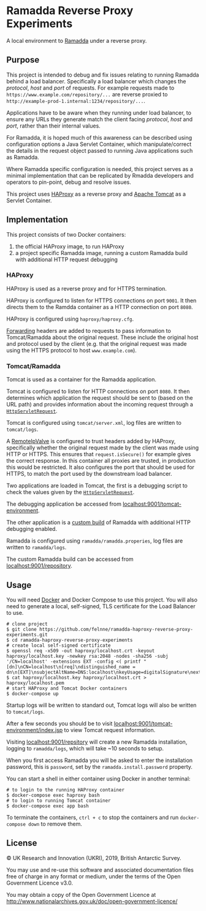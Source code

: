 # Ramadda Reverse Proxy Experiments

A local environment to [Ramadda](https://ramadda.org) under a reverse proxy.

## Purpose

This project is intended to debug and fix issues relating to running Ramadda behind a load balancer. Specifically a
load balancer which changes the *protocol*, *host* and *port* of requests. For example requests made to `https://www.example.com/repository/...` are reverse proxied to `http://example-prod-1.internal:1234/repository/...`.

Applications have to be aware when they running under load balancer, to ensure any URLs they generate match the client
facing *protocol*, *host* and *port*, rather than their internal values.

For Ramadda, it is hoped much of this awareness can be described using configuration options a Java Servlet Container, 
which manipulate/correct the details in the request object passed to running Java applications such as Ramadda.

Where Ramadda specific configuration is needed, this project serves as a minimal implementation that can be replicated
by Rmadda developers and operators to pin-point, debug and resolve issues.

This project uses [HAProxy](https://www.haproxy.com) as a reverse proxy and [Apache Tomcat](https://tomcat.apache.org) 
as a Servlet Container. 

## Implementation

This project consists of two Docker containers:

1. the official HAProxy image, to run HAProxy
2. a project specific Ramadda image, running a custom Ramadda build with additional HTTP request debugging

### HAProxy

HAProxy is used as a reverse proxy and for HTTPS termination.

HAProxy is configured to listen for HTTPS connections on port `9001`. It then directs them to the Ramdda container as a
HTTP connection on port `8080`. 

HAProxy is configured using `haproxy/haproxy.cfg`.

[Forwarding](https://developer.mozilla.org/en-US/docs/Web/HTTP/Headers/Forwarded) headers are added to requests to pass 
information to Tomcat/Ramadda about the original request. These include the original host and protocol used by the 
client (e.g. that the original request was made using the HTTPS protocol to host `www.example.com`).

### Tomcat/Ramadda

Tomcat is used as a container for the Ramadda application.

Tomcat is configured to listen for HTTP connections on port `8080`. It then determines which application the request
should be sent to (based on the URL path) and provides information about the incoming request through a 
[`HttpServletRequest`](https://tomcat.apache.org/tomcat-8.5-doc/servletapi/javax/servlet/http/HttpServletRequest.html).

Tomcat is configured using `tomcat/server.xml`, log files are written to `tomcat/logs`.

A [RemoteIpValve](https://tomcat.apache.org/tomcat-8.5-doc/api/org/apache/catalina/valves/RemoteIpValve.html) is
configured to trust headers added by HAProxy, specifically whether the original request made by the client was made 
using HTTP or HTTPS. This ensures that `request.isSecure()` for example gives the correct response. In this container
all proxies are trusted, in production this would be restricted. It also configures the port that should be used for 
HTTPS, to match the port used by the downstream load balancer.

Two applications are loaded in Tomcat, the first is a debugging script to check the values given by the 
[`HttpServletRequest`](https://tomcat.apache.org/tomcat-8.5-doc/servletapi/javax/servlet/http/HttpServletRequest.html).

The debugging application be accessed from [localhost:9001/tomcat-environment](https://localhost:9001/tomcat-environment).

The other application is a [custom build](https://geodesystems.com/repository/entry/get/repository.war?entryid=synth%3A498644e1-20e4-426a-838b-65cffe8bd66f%3AL3JhbWFkZGFfMi4zL3JlcG9zaXRvcnkud2Fy) 
of Ramadda with additional HTTP debugging enabled.

Ramadda is configured using `ramadda/ramadda.properies`, log files are written to `ramadda/logs`.

The custom Ramadda build can be accessed from [localhost:9001/repository](https://localhost:9001/repository).

## Usage

You will need [Docker](https://hub.docker.com/search/?type=edition&offering=community) and Docker Compose to use this 
project. You will also need to generate a local, self-signed, TLS certificate for the Load Balancer to use.

```shell
# clone project
$ git clone https://github.com/felnne/ramadda-haproxy-reverse-proxy-experiments.git
$ cd ramadda-haproxy-reverse-proxy-experiments
# create local self-signed certificate
$ openssl req -x509 -out haproxy/localhost.crt -keyout haproxy/localhost.key -newkey rsa:2048 -nodes -sha256 -subj '/CN=localhost' -extensions EXT -config <( printf "[dn]\nCN=localhost\n[req]\ndistinguished_name = dn\n[EXT]\nsubjectAltName=DNS:localhost\nkeyUsage=digitalSignature\nextendedKeyUsage=serverAuth")
$ cat haproxy/localhost.key haproxy/localhost.crt > haproxy/localhost.pem
# start HAProxy and Tomcat Docker containers
$ docker-compose up
```

Startup logs will be written to standard out, Tomcat logs will also be written to `tomcat/logs`.

After a few seconds you should be to visit 
[localhost:9001/tomcat-environment/index.jsp](https://localhost:9001/tomcat-environment/index.jsp) to view Tomcat
request information.

Visiting [localhost:9001/repsitory](https://localhost:9001/repository) will create a new Ramadda installation, logging
to `ramadda/logs`, which will take ~10 seconds to setup. 

When you first access Ramadda you will be asked to enter the installation password, this is `password`, set by the 
`ramadda.install.password` property.

You can start a shell in either container using Docker in another terminal:

```shell
# to login to the running HAProxy container
$ docker-compose exec haproxy bash
# to login to running Tomcat container
$ docker-compose exec app bash
```

To terminate the containers, `ctrl + c` to stop the containers and run `docker-compose down` to remove them.

## License

© UK Research and Innovation (UKRI), 2019, British Antarctic Survey.

You may use and re-use this software and associated documentation files free of charge in any format or medium, under 
the terms of the Open Government Licence v3.0.

You may obtain a copy of the Open Government Licence at http://www.nationalarchives.gov.uk/doc/open-government-licence/
